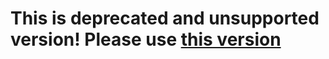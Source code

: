 # This is deprecated and unsupported version! Please use [this version](https://github.com/DenisOgr/cloud-infra-homework/tree/service_v2)
